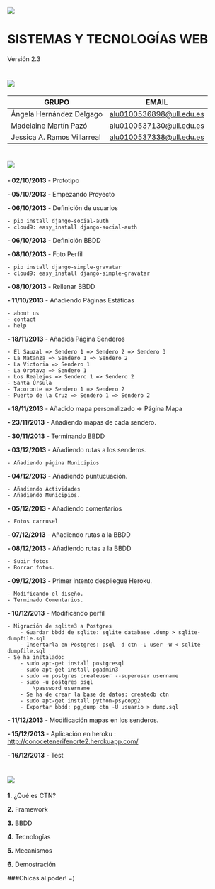![](http://banot.etsii.ull.es/alu4103/STW/logo.png)

SISTEMAS Y TECNOLOGÍAS WEB
============================

Versión 2.3

![](http://banot.etsii.ull.es/alu4103/STW/informacion.png)
============================
| GRUPO                         | EMAIL                     |
| -------------                 | -------------             |
| Ángela Hernández Delgago      | alu0100536898@ull.edu.es  |
| Madelaine Martín Pazó         | alu0100537130@ull.edu.es  |
| Jessica A. Ramos Villarreal   | alu0100537338@ull.edu.es  |


![](http://banot.etsii.ull.es/alu4103/STW/comentarios.png)
============================

**- 02/10/2013** - Prototipo

**- 05/10/2013** - Empezando Proyecto

**- 06/10/2013** - Definición de usuarios

    - pip install django-social-auth
    - cloud9: easy_install django-social-auth
    
**- 06/10/2013** - Definición BBDD

**- 08/10/2013** - Foto Perfil

    - pip install django-simple-gravatar
    - cloud9: easy_install django-simple-gravatar
    
**- 08/10/2013** - Rellenar BBDD

**- 11/10/2013** - Añadiendo Páginas Estáticas

    - about us
    - contact
    - help
    
**- 18/11/2013** - Añadida Página Senderos

    - El Sauzal => Sendero 1 => Sendero 2 => Sendero 3
    - La Matanza => Sendero 1 => Sendero 2
    - La Victoria => Sendero 1
    - La Orotava => Sendero 1
    - Los Realejos => Sendero 1 => Sendero 2
    - Santa Úrsula
    - Tacoronte => Sendero 1 => Sendero 2
    - Puerto de la Cruz => Sendero 1 => Sendero 2
    
**- 18/11/2013** - Añadido mapa personalizado => Página Mapa

**- 23/11/2013** - Añadiendo mapas de cada sendero.

**- 30/11/2013** - Terminando BBDD

**- 03/12/2013** - Añadiendo rutas a los senderos.

	- Añadiendo página Municipios
	
**- 04/12/2013** - Añadiendo puntucuación.

	- Añadiendo Actividades
	- Añadiendo Municipios.
	
**- 05/12/2013** - Añadiendo comentarios

	- Fotos carrusel
	
**- 07/12/2013** - Añadiendo rutas a la BBDD

**- 08/12/2013** - Añadiendo rutas a la BBDD

    - Subir fotos
    - Borrar fotos. 
    
**- 09/12/2013** - Primer intento despliegue Heroku. 

    - Modificando el diseño. 
    - Terminado Comentarios.
    
**- 10/12/2013** - Modificando perfil

    - Migración de sqlite3 a Postgres
        - Guardar bbdd de sqlite: sqlite database .dump > sqlite-dumpfile.sql
        - Insertarla en Postgres: psql -d ctn -U user -W < sqlite-dumpfile.sql
    - Se ha instalado:
        - sudo apt-get install postgresql
        - sudo apt-get install pgadmin3
        - sudo -u postgres createuser --superuser username
        - sudo -u postgres psql
            \password username
        - Se ha de crear la base de datos: createdb ctn
        - sudo apt-get install python-psycopg2
        - Exportar bbdd: pg_dump ctn -U usuario > dump.sql
        
**- 11/12/2013** - Modificación mapas en los senderos.

**- 15/12/2013** - Aplicación en heroku : http://conocetenerifenorte2.herokuapp.com/

**- 16/12/2013** - Test

![](http://banot.etsii.ull.es/alu4103/STW/presentacion.png)
============================
**1.** ¿Qué es CTN?

**2.** Framework 

**3.** BBDD

**4.** Tecnologías

**5.** Mecanismos

**6.** Demostración

###Chicas al poder! =)


